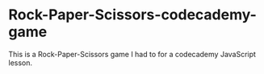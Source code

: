 # Rock-Paper-Scissors-codecademy-game
This is a Rock-Paper-Scissors game I had to for a codecademy JavaScript lesson.
